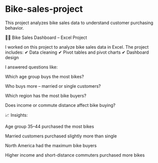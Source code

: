 # Bike-sales-project
This project analyzes bike sales data to understand customer purchasing behavior.

🚴‍♀ Bike Sales Dashboard – Excel Project

I worked on this project to analyze bike sales data in Excel.
The project includes:
✔ Data cleaning
✔ Pivot tables and pivot charts
✔ Dashboard design

I answered questions like:

Which age group buys the most bikes?

Who buys more – married or single customers?

Which region has the most bike buyers?

Does income or commute distance affect bike buying?

📈 Insights:

Age group 35–44 purchased the most bikes

Married customers purchased slightly more than single

North America had the maximum bike buyers

Higher income and short-distance commuters purchased more bikes

